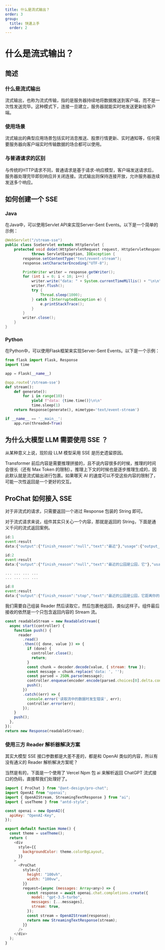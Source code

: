 ```yaml
---
title: 什么是流式输出？
order: 3
group:
  title: 快速上手
  order: 2
---
```


# 什么是流式输出？

## 简述

### 什么是流式输出

流式输出，也称为流式传输，指的是服务器持续地将数据推送到客户端，而不是一次性发送完毕。这种模式下，连接一旦建立，服务器就能实时地发送更新给客户端。

### 使用场景

流式输出的典型应用场景包括实时消息推送、股票行情更新、实时通知等，任何需要服务器向客户端实时传输数据的场合都可以使用。

### 与普通请求的区别

与传统的HTTP请求不同，普通请求是基于请求-响应模型，客户端发送请求后，服务器处理完毕即刻响应并关闭连接。流式输出则保持连接开放，允许服务器连续发送多个响应。

## 如何创建一个 SSE

### Java

在Java中，可以使用Servlet API来实现Server-Sent Events。以下是一个简单的示例：

```java
@WebServlet("/stream-sse")
public class SseServlet extends HttpServlet {
    protected void doGet(HttpServletRequest request, HttpServletResponse response)
            throws ServletException, IOException {
        response.setContentType("text/event-stream");
        response.setCharacterEncoding("UTF-8");

        PrintWriter writer = response.getWriter();
        for (int i = 0; i < 10; i++) {
            writer.write("data: " + System.currentTimeMillis() + "\n\n");
            writer.flush();
            try {
                Thread.sleep(1000);
            } catch (InterruptedException e) {
                e.printStackTrace();
            }
        }
        writer.close();
    }
}
```

### Python

在Python中，可以使用Flask框架来实现Server-Sent Events。以下是一个示例：

```python
from flask import Flask, Response
import time

app = Flask(__name__)

@app.route('/stream-sse')
def stream():
    def generate():
        for i in range(10):
            yield f"data: {time.time()}\n\n"
            time.sleep(1)
    return Response(generate(), mimetype='text/event-stream')

if __name__ == '__main__':
    app.run(threaded=True)
```

## 为什么大模型 LLM 需要使用 SSE ？

从某种意义上说，现阶段 LLM 模型采用 SSE 是历史遗留原因。

Transformer 前后内容是需要推理拼接的，且不说内容很多的时候，推理的时间会很长（还有 Max Token 的限制）。推理上下文的时候也是逐步推理生成的，因此默认就是流式输出进行包裹。如果哪天 AI 的速度可以不受这些内容的限制了，可能一次性返回是一个更好的交互。

## ProChat 如何接入 SSE

对于非流式的请求，只需要返回一个进过 Response 包装的 String 即可。

对于流式请求来说，组件其实只关心一个内容，那就是返回的 String，下面是通义千问的流式返回案例。

```js
id:1
event:result
data:{"output":{"finish_reason":"null","text":"最近"},"usage":{"output_tokens":3,"input_tokens":85},"request_id":"1117fb64-5dd9-9df0-a5ca-d7ee0e97032d"}

id:2
event:result
data:{"output":{"finish_reason":"null","text":"最近的公园是公园，它"},"usage":{"output_tokens":11,"input_tokens":85},"request_id":"1117fb64-5dd9-9df0-a5ca-d7ee0e97032d"}

... ... ... ...
... ... ... ...

id:8
event:result
data:{"output":{"finish_reason":"stop","text":"最近的公园是公园，它距离你的家大约1.5公里。你可以使用Google地图或者百度地图来查看具体的路线和距离。"},"usage":{"output_tokens":51,"input_tokens":85},"request_id":"1117fb64-5dd9-9df0-a5ca-d7ee0e97032d"}
```

我们需要自己组装 Reader 然后读取它，然后包裹他返回，类似这样子。组件最后接收的依然是一个只包含返回内容的 Stream 流。

```js
const readableStream = new ReadableStream({
  async start(controller) {
    function push() {
      reader
        .read()
        .then(({ done, value }) => {
          if (done) {
            controller.close();
            return;
          }
          const chunk = decoder.decode(value, { stream: true });
          const message = chunk.replace('data: ', '');
          const parsed = JSON.parse(message);
          controller.enqueue(encoder.encode(parsed.choices[0].delta.content));
          push();
        })
        .catch((err) => {
          console.error('读取流中的数据时发生错误', err);
          controller.error(err);
        });
    }
    push();
  },
});
return new Response(readableStream);
```

### 使用三方 Reader 解析器解决方案

其实大模型 SSE 接口参数都是大差不差的，都是和 OpenAI 类似的内容，所以有没有通义的 Reader 解析解决方案呢？

当然是有的，下面是一个使用了 Vercel Npm 包 ai 来解析返回 ChatGPT 流式接口的伪码，直接帮我们处理好了。

```js
import { ProChat } from "@ant-design/pro-chat";
import OpenAI from "openai";
import { OpenAIStream, StreamingTextResponse } from "ai";
import { useTheme } from "antd-style";

const openai = new OpenAI({
  apiKey: "OpenAI-Key",
});

export default function Home() {
  const theme = useTheme();
  return (
    <div
      style={{
        backgroundColor: theme.colorBgLayout,
      }}
    >
      <ProChat
        style={{
          height: "100vh",
          width: "100vw",
        }}
        request={async (messages: Array<any>) => {
          const response = await openai.chat.completions.create({
            model: "gpt-3.5-turbo",
            messages: [...messages],
            stream: true,
          });
          const stream = OpenAIStream(response);
          return new StreamingTextResponse(stream);
        }}
      />
    </div>
  );
}

```
